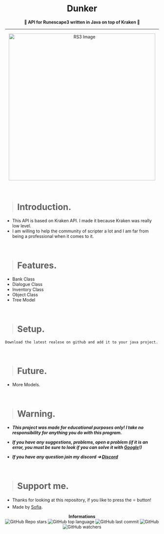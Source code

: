 <h1 align="center">Dunker</h1>

<p align='center'>
    <b>💖 API for Runescape3 written in Java on top of Kraken 💖</b>
</p>

----

<p align="center">
    <img src="https://www.runescape.com/img/microsite/social-share-fb.jpg" alt="RS3 Image" width="480px"/>
  </p>

<br/>

> # Introduction.

* This API is based on Kraken API. I made it because Kraken was really low level.
* I am willing to help the community of scripter a lot and I am far from being a professional when it comes to it.

<br/>

> # Features.

* Bank Class
* Dialogue Class
* Inventory Class
* Object Class
* Tree Model

<br/>

> # Setup.

```
Download the latest realese on github and add it to your java project.
```

<br/>

> # Future.

* More Models.

<br/>

> # Warning.

* ***This project was made for educational purposes only! I take no responsibility for anything you do with this program.***

* ***If you have any suggestions, problems, open a problem (if it is an error, you must be sure to look if you can solve it with [Google](https://giybf.com)!)***

* ***If you have any question join my discord ➔  [Discord](https://discord.gg/eEgGn2NzZZ)***
  
  <br/>

> # Support me.

* Thanks for looking at this repository, if you like to press the ⭐ button!
* Made by [Sofia](https://github.com/Soofiaaa).

<p align="center">
    <b>Informations</b><br>
    <img alt="GitHub Repo stars" src="https://img.shields.io/github/stars/Soofiaaa/RS3_API?color=ff69b4">
    <img alt="GitHub top language" src="https://img.shields.io/github/languages/top/Soofiaaa/RS3_API?color=ff69b4">
    <img alt="GitHub last commit" src="https://img.shields.io/github/last-commit/Soofiaaa/RS3_API?color=ff69b4">
    <img alt="GitHub" src="https://img.shields.io/github/license/Soofiaaa/RS3_API?color=ff69b4">
    <img alt="GitHub watchers" src="https://img.shields.io/github/watchers/Soofiaaa/RS3_API?color=ff69b4">
</p>

